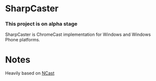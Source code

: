 # SharpCaster

### This project is on alpha stage

SharpCaster is ChromeCast implementation for Windows and Windows Phone platforms.

# Notes

Heavily based on [NCast](https://github.com/jeremychild/NCast)
